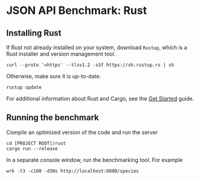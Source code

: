 # JSON API Benchmark: Rust

## Installing Rust
If Rust not already installed on your system, download `Rustup`, which is a Rust installer and version management tool.
```
curl --proto '=https' --tlsv1.2 -sSf https://sh.rustup.rs | sh
```

Otherwise, make sure it is up-to-date.
```
rustup update
```

For additional information about Rust and Cargo, see the [Get Started](https://www.rust-lang.org/learn/get-started) guide.

## Running the benchmark
Compile an optimized version of the code and run the server
```
cd [PROJECT ROOT]/rust
cargo run --release
```

In a separate console window, run the benchmarking tool. For example
```
wrk -t3 -c100 -d30s http://localhost:8080/species
```
